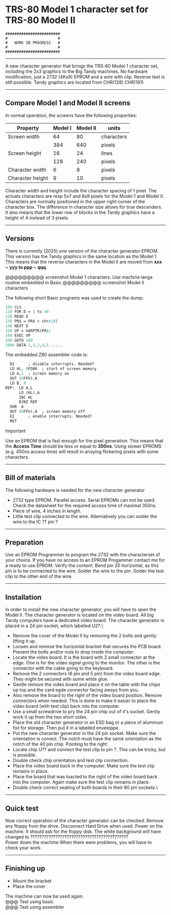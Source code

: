 # TRS-80 Model 1 character set for TRS-80 Model II

```
########################
#                      #
#   WORK IN PROGRESS   #
#                      #
########################
```
***
A new character generator that brings the TRS-80 Model 1 character set, including the 2x3 graphics to the Big Tandy machines. No hardware modification, just a 2732 (4Kx8) EPROM and a wire with clip. Reverse text is still possible. Tandy graphics are located from CHR$(128) ~ CHR$(191)

***
## Compare Model 1 and Model II screens

In normal operation, the screens have the following properties:

| Property | Model I | Model II | units |
| ---- | --- | --- | ---- |
| Screen width  | 64 | 80 | characters |
|   | 384 | 640 | pixels |
| Screen height | 16 | 24 | lines |
|   | 128 | 240 | pixels |
| Character width | 6 | 8 | pixels |
| Character height | 9 | 10 | pixels |

Character width and height include the character spacing of 1 pixel. The actuals characters are resp 5x7 and 8x9 pixels for the Model 1 and Model II. Characters are normally positioned in the upper right corner of the character box. The difference in character size allows for true descenders. It also means that the lower row of blocks in the Tandy graphics have a height of 4 instead of 3 pixels.

***
## Versions
There is currently (2025) one version of the character generator EPROM.\
This version has the Tandy graphics in the same location as the Model 1. This means that the reverse characters in the Model II are moved from **xxx ~ yyy to ppp ~ qqq**.

@@@@@@@@@ screenshot Model 1 characters.  Use machine lange routine embedded in Basic
@@@@@@@@@ screenshot Model II characters

The following short Basic programs was used to create the dump:
```perl
100 CLS
110 FOR D = 1 to 40
120 READ D
130 PR$ = PR$ + chr$(D)
140 NEXT D
150 VP = VARPTR(PR$)
160 EXEC VP
200 GOTO 200
1000 DATA 1,2,3,4,5 .....
```
The embedded Z80 assembler code is:
```perl
  DI      ; disable interrupts. Needed?
  LD HL, 0FD00  ; start of screen memory
  LD A,1  ; screen memory on
  OUT (0FFh),A
  LD B, 0
REP:  LD A,L
      LD (HL),A
      INC HL
      DJNZ REP
  XOR  A
  OUT (0FFh),A  ; screen memory off
  EI      ; enable interrupts. Needed?
  RET
```



> [!IMPORTANT] 
> Use an EPROM that is fast enough for the pixel generation. This means that the **Access Time** should be less or equal to **350ns**. Using slower EPROMS (e.g. 450ns access time) will result in anoying flickering pixels with some characters. 

***
## Bill of materials
The following hardware is needed for the new character generator
- 2732 type EPROM. Parallel access. Serial EPROMs can not be used. Check the datasheet for the required access time of maximal 350ns.
- Piece of wire, 4 inches in length.
- Little test clip connected to the wire. Alternatively you can solder the wire to the IC ?? pin ?

***
## Preparation
Use an EPROM Programmer to program the 2732 with the characterset of your choice. If you have no access to an EPROM Progammer contact me for a ready to use EPROM.
Verify the content.
Bend pin 20 horizontal, as this pin is to be connected to the wire.
Solder the wire to the pin.
Solder the test clip to the other end of the wire.

***
## Installation
In order to install the new character generator, you will have to open the Model II. The character generator is located on the video board. All big Tandy computers have a dedicated video board. The character generator is placed in a 24 pin socket, which labelled U2?.\
- Remove the cover of the Model II by removing the 2 bolts and gently lifting it up.
- Loosen and remove the horizontal bracket that secures the PCB board. Prevent the bolts and/or nuts to drop inside the computer.
- Locate the video board. It is the board with 2 small connector at the edge. One is for the video signal going to the monitor. The other is the connector with the cable going to the keyboard.
- Remove the 2 connectors (6 pin and 5 pin) from the video board edge. They might be secured with some white glue.
- Gentle remove the video board and place it on the table with the chips op top and the card egde connector facing aways from you.
- Also remove the board to the right of the video board position. Remove connectors when needed. This is done to make it easier to place the video board (with test clip) back into the computer.
- Use a small screwdrive to pry the 24 pin chip out of it's socket. Gently work it up from the two short sides.
- Place the old character generator in an ESD bag or a piece of aluminum foil for storage. Then put it in a labelled enveloppe.
- Put the new character generator in the 24 pin socket. Make sure the orientation is correct. The notch must have the same orientation as the notch of the 40 pin chip. Pointing to the right.
- Locate chip U?? and connect the test clip to pin ?. This can be tricky, but is possible. 
- Double check chip orientation and test clip connection.
- Place the video board back in the computer. Make sure the test clip remains in place.
- Place the board that was loacted to the right of the video board back into the computer. Again make sure the test clip remains in place.
- Double check correct seating of both boards in their 80 pin sockets.\

***
## Quick test
Now correct operation of the character generator can be checked. Remove any floppy from the drive. Disconnect Hard Drive when used.
Power on the machine. It should ask for the floppy disk. The white background will have changed to ???????????????????????????????????????????\
Power down the machine
When there were problems, you will have to check your work.

***
## Finishing up
- Mount the bracket
- Place the cover

The machine can now be used again.\
@@@ Test using basic\
@@@ Test using assembler

